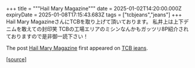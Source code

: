 +++
title = """Hail Mary Magazine"""
date = 2025-01-02T14:20:00.000Z
expiryDate = 2025-01-08T17:15:43.683Z
tags = ["tcbjeans","jeans"]
+++
Hail Mary MagazineさんにTCBを取り上げて頂いております。 私井上は上下デニムを敢えての封印笑 TCBの工場エリアのミシンなんかもガッツリ8P紹介されておりますので是非御一読下さい！

The post [Hail Mary Magazine](http://tcbjeans.com/2025/01/02/50636) first appeared on [TCB jeans](http://tcbjeans.com).

[[source]](http://tcbjeans.com/2025/01/02/50636)
